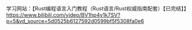 学习网站：【Rust编程语言入门教程（Rust语言/Rust权威指南配套）【已完结】】https://www.bilibili.com/video/BV1hp4y1k7SV?p=5&vd_source=5d0525b6127592d0599bf5f5308fa0e6

